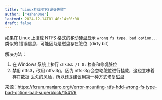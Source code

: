 ```yaml
---
title: "Linux挂载NTFS设备失败"
author: ["4shen0ne"]
lastmod: 2024-12-14T01:40:14+08:00
draft: false
---
```


如果在 Linux 上挂载 NTFS 格式的移动硬盘显示 `wrong fs type, bad option...` 类似的
错误信息，可能因为是磁盘存在脏位（dirty bit）

解决方法：

1.  在 Windows 系统上执行 `chkdsk /f D:` 检查和修复脏位
2.  禁用 ntfs3，改用 ntfs-3g，因为 ntfs-3g 会忽略脏位进行挂载，这也意味着存在数据
    丢失的风险，所以还是建议用第一种方式修复磁盘

来源：<https://forum.manjaro.org/t/error-mounting-ntfs-hdd-wrong-fs-type-bad-option-bad-superblock/154176>
